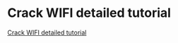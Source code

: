 # Crack WIFI detailed tutorial
[Crack WIFI detailed tutorial](https://aiwithcloud.com/2022/09/19/crack_wifi_detailed_tutorial/)